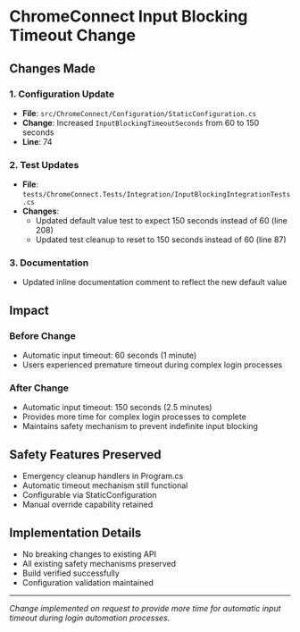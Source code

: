 # ChromeConnect Input Blocking Timeout Change

## Changes Made

### 1. Configuration Update
- **File**: `src/ChromeConnect/Configuration/StaticConfiguration.cs`
- **Change**: Increased `InputBlockingTimeoutSeconds` from 60 to 150 seconds
- **Line**: 74

### 2. Test Updates
- **File**: `tests/ChromeConnect.Tests/Integration/InputBlockingIntegrationTests.cs`
- **Changes**:
  - Updated default value test to expect 150 seconds instead of 60 (line 208)
  - Updated test cleanup to reset to 150 seconds instead of 60 (line 87)

### 3. Documentation
- Updated inline documentation comment to reflect the new default value

## Impact

### Before Change
- Automatic input timeout: 60 seconds (1 minute)
- Users experienced premature timeout during complex login processes

### After Change
- Automatic input timeout: 150 seconds (2.5 minutes)
- Provides more time for complex login processes to complete
- Maintains safety mechanism to prevent indefinite input blocking

## Safety Features Preserved
- Emergency cleanup handlers in Program.cs
- Automatic timeout mechanism still functional
- Configurable via StaticConfiguration
- Manual override capability retained

## Implementation Details
- No breaking changes to existing API
- All existing safety mechanisms preserved
- Build verified successfully
- Configuration validation maintained

---
*Change implemented on request to provide more time for automatic input timeout during login automation processes.* 